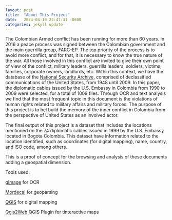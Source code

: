 ```yaml
---
layout: post
title:  "About This Project"
date:   2024-04-19 22:47:31 -0600
categories: jekyll update
---
```


The Colombian Armed conflict has been running for more than 60 years. In 2016 a peace process was signed between the Colombian government and the main guerrilla group, FARC-EP. The top priority of the process is to avoid more conflict, and for that, it is necessary to know the true nature of the war. All those involved in this conflict are invited to give their own point of view of the conflict, military leaders, guerrilla leaders, soldiers, victims, families, corporate owners, landlords, etc. Within this context, we have the database of the [National Security Archive][national-archive], comprised of declassified communications of the United States, from 1948 until 2009. In this paper, the diplomatic cables issued by the U.S. Embassy in Colombia from 1990 to 2009 were selected, for a total of 1009 files. Through OCR and text analysis we find that the most frequent topic in this document is the violations of human rights related to military affairs and military forces. The purpose of this project is to hel build the memory of the inner conflict in Colombia from the perspective of United States as an involved actor.

The final output of this project is a dataset that includes the locations mentioned on the 74 diplomatic cables issued in 1999 by the U.S. Embassy located in Bogota Colombia. This dataset  have information related to the location identified, such as coordinates (for digital mapping), name, country, and ISO code, among others. 

This is a proof of concept for the browsing and analysis of these documents adding a geospatial dimension. 

Tools used:

[gImage][gImageReader] for OCR 

[Mordecai][mordecai] for geoparsing

[QGIS][QGIS] for digital mapping

[Qgis2Web][qgis2web] QGIS Plugin for tinteractive maps



[national-archive]: https://nsarchive.gwu.edu/project/colombia-project
[gimagereader]:https://github.com/manisandro/gImageReader
[mordecai]:https://github.com/openeventdata/mordecai
[QGIS]: https://www.qgis.org/en/site/
[qgis2web]: https://github.com/qgis2web/qgis2web
